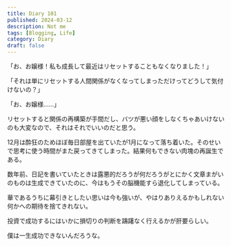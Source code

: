 ```yaml
---
title: Diary 101
published: 2024-03-12
description: Not me
tags: [Blogging, Life]
category: Diary
draft: false
---
```


「お、お嬢様！私も成長して最近はリセットすることもなくなりました！」

「それは単にリセットする人間関係がなくなってしまっただけってどうして気付けないの？」

「お、お嬢様……」

リセットすると関係の再構築が手間だし、バツが悪い顔をしなくちゃあいけないのも大変なので、それはそれでいいのだと思う。

12月は酔狂のためほぼ毎日部屋を出ていたが1月になって落ち着いた。そのせいで思考に使う時間がまた戻ってきてしまった。結果何もできない肉塊の再誕生である。

数年前、日記を書いていたときは露悪的だろうが何だろうがとにかく文章まがいのものは生成できていたのに、今はもうその脳機能すら退化してしまっている。

華であるうちに幕引きとしたい思いは今も強いが、やはりありえるかもしれない何かへの期待を捨てきれない。

投資で成功するにはいかに損切りの判断を躊躇なく行えるかが肝要らしい。

僕は一生成功できないんだろうな。
